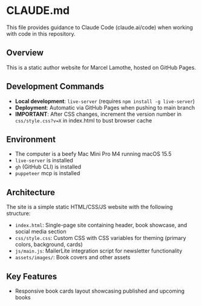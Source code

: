 # CLAUDE.md

This file provides guidance to Claude Code (claude.ai/code) when working with code in this repository.

## Overview

This is a static author website for Marcel Lamothe, hosted on GitHub Pages.

## Development Commands

- **Local development**: `live-server` (requires `npm install -g live-server`)
- **Deployment**: Automatic via GitHub Pages when pushing to main branch
- **IMPORTANT**: After CSS changes, increment the version number in `css/style.css?v=X` in index.html to bust browser cache

## Environment
 
- The computer is a beefy Mac Mini Pro M4 running macOS 15.5
- `live-server` is installed
- `gh` (GitHub CLI) is installed
- `puppeteer` mcp is installed

## Architecture

The site is a simple static HTML/CSS/JS website with the following structure:

- `index.html`: Single-page site containing header, book showcase, and social media section
- `css/style.css`: Custom CSS with CSS variables for theming (primary colors, background, cards)
- `js/main.js`: MailerLite integration script for newsletter functionality
- `assets/images/`: Book covers and other assets

## Key Features

- Responsive book cards layout showcasing published and upcoming books



